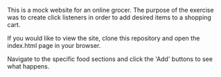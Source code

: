 This is a mock website for an online grocer. The purpose of the exercise was to create click listeners in order to add desired items to a shopping cart.

If you would like to view the site, clone this repository and open the index.html page in your browser.

Navigate to the specific food sections and click the 'Add' buttons to see what happens.
